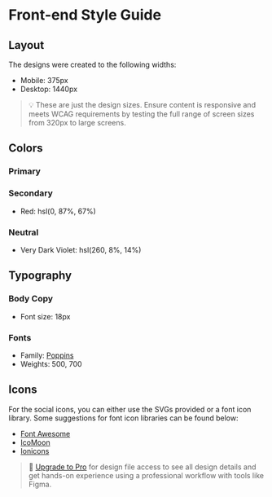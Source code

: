 # Front-end Style Guide

## Layout

The designs were created to the following widths:

- Mobile: 375px
- Desktop: 1440px

> 💡 These are just the design sizes. Ensure content is responsive and meets WCAG requirements by testing the full range of screen sizes from 320px to large screens.

## Colors

### Primary

<!-- - Cyan: hsl(180, 66%, 49%)
- Dark Violet: hsl(257, 27%, 26%) -->

### Secondary

- Red: hsl(0, 87%, 67%)

### Neutral

<!-- - Gray: hsl(0, 0%, 75%) -->
<!-- - Grayish Violet: hsl(257, 7%, 63%) -->
<!-- - Very Dark Blue: hsl(255, 11%, 22%) -->
- Very Dark Violet: hsl(260, 8%, 14%)

## Typography

### Body Copy

- Font size: 18px

### Fonts

- Family: [Poppins](https://fonts.google.com/specimen/Poppins)
- Weights: 500, 700

## Icons

For the social icons, you can either use the SVGs provided or a font icon library. Some suggestions for font icon libraries can be found below:

- [Font Awesome](https://fontawesome.com)
- [IcoMoon](https://icomoon.io)
- [Ionicons](https://ionicons.com)

> 💎 [Upgrade to Pro](https://www.frontendmentor.io/pro?ref=style-guide) for design file access to see all design details and get hands-on experience using a professional workflow with tools like Figma.
